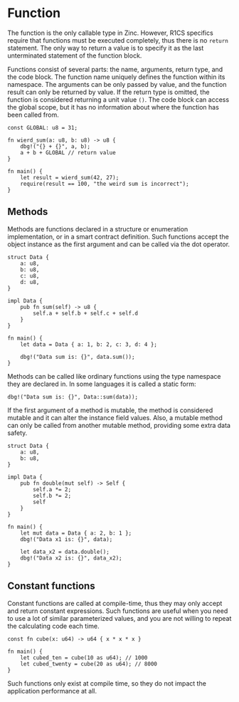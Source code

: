 # Function

The function is the only callable type in Zinc. However, R1CS specifics require
that functions must be executed completely, thus there is no `return` statement.
The only way to return a value is to specify it as the last unterminated
statement of the function block.

Functions consist of several parts: the name, arguments, return type, and the
code block. The function name uniquely defines the function within its namespace.
The arguments can be only passed by value, and the function result can only be
returned by value. If the return type is omitted, the function is considered
returning a unit value `()`. The code block can access the global scope,
but it has no information about where the function has been called from.

```rust,no_run,noplaypen
const GLOBAL: u8 = 31;

fn wierd_sum(a: u8, b: u8) -> u8 {
    dbg!("{} + {}", a, b);
    a + b + GLOBAL // return value
}

fn main() {
    let result = wierd_sum(42, 27);
    require(result == 100, "the weird sum is incorrect");
}
```

## Methods

Methods are functions declared in a structure or enumeration implementation,
or in a smart contract definition. Such functions accept the object instance as
the first argument and can be called via the dot operator.

```rust,no_run,noplaypen
struct Data {
    a: u8,
    b: u8,
    c: u8,
    d: u8,
}

impl Data {
    pub fn sum(self) -> u8 {
        self.a + self.b + self.c + self.d
    }
}

fn main() {
    let data = Data { a: 1, b: 2, c: 3, d: 4 };
    
    dbg!("Data sum is: {}", data.sum());
}
```

Methods can be called like ordinary functions using the type namespace they
are declared in. In some languages it is called a static form:

```rust,no_run,noplaypen
dbg!("Data sum is: {}", Data::sum(data));
```

If the first argument of a method is mutable, the method is considered mutable and
it can alter the instance field values. Also, a mutable method can only be called
from another mutable method, providing some extra data safety.

```rust,no_run,noplaypen
struct Data {
    a: u8,
    b: u8,
}

impl Data {
    pub fn double(mut self) -> Self {
        self.a *= 2;
        self.b *= 2;
        self
    }
}

fn main() {
    let mut data = Data { a: 2, b: 1 };
    dbg!("Data x1 is: {}", data);

    let data_x2 = data.double();
    dbg!("Data x2 is: {}", data_x2);
}
```

## Constant functions

Constant functions are called at compile-time, thus they may only accept and
return constant expressions. Such functions are useful when you need to use
a lot of similar parameterized values, and you are not willing to repeat the
calculating code each time.

```rust,no_run,noplaypen
const fn cube(x: u64) -> u64 { x * x * x }

fn main() {
    let cubed_ten = cube(10 as u64); // 1000
    let cubed_twenty = cube(20 as u64); // 8000
}
```

Such functions only exist at compile time, so they do not impact the application
performance at all.

